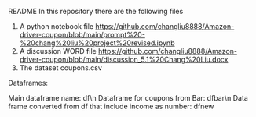 README
In this repository there are the following files

1.	A python notebook file https://github.com/changliu8888/Amazon-driver-coupon/blob/main/prompt%20-%20chang%20liu%20project%20revised.ipynb
2.	A discussion WORD file https://github.com/changliu8888/Amazon-driver-coupon/blob/main/discussion_5.1%20Chang%20Liu.docx
3.	The dataset coupons.csv


Dataframes:

Main dataframe name: df\n
Dataframe for coupons from Bar: dfbar\n
Data frame converted from df that include income as number: dfnew
